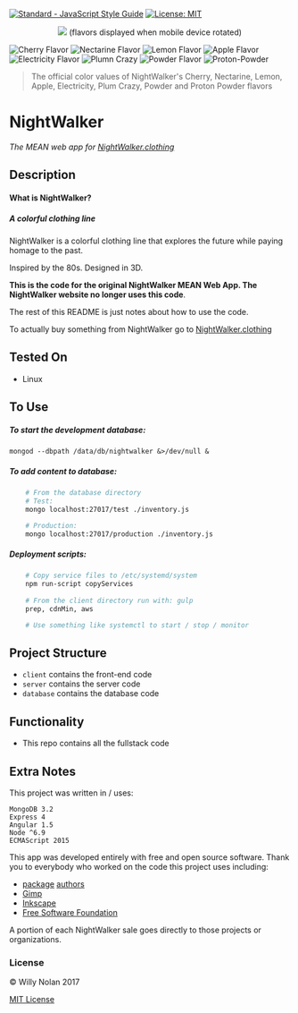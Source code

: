 [![Standard - JavaScript Style Guide](https://img.shields.io/badge/code_style-standard-brightgreen.svg)](http://standardjs.com/)
[![License: MIT](https://img.shields.io/badge/License-MIT-yellow.svg)](https://opensource.org/licenses/MIT)

<p align="center">
  <img src="https://media.giphy.com/media/XKwHr6WUlAxwlKrLLn/giphy.gif" />
  (flavors displayed when mobile device rotated)
</p>

  ![Cherry Flavor](https://dummyimage.com/50/c71b39/c71b39.jpg "Cherrry Flavor")
  ![Nectarine Flavor](https://dummyimage.com/50/fa5132/fa5132.jpg "Nectarine Flavor")
  ![Lemon Flavor](https://dummyimage.com/50/feda60/feda60.jpg "Lemon Flavor")
  ![Apple Flavor](https://dummyimage.com/50/005b3a/005b3a.jpg "Apple Flavor")
  ![Electricity Flavor](https://dummyimage.com/50/26599a/26599a.jpg "Electricity Flavor")
  ![Plumn Crazy](https://dummyimage.com/50/3f2c63/3f2c63.jpg "Plum Crazy Flavor")
  ![Powder Flavor](https://dummyimage.com/50/e45c68/e45c68.jpg "Powder Flavor")
  ![Proton-Powder](https://dummyimage.com/50/ed243f/ed243f.jpg "Proton-Powder Flavor")

> The official color values of NightWalker's Cherry, Nectarine, Lemon, Apple, Electricity, Plum Crazy, Powder and Proton Powder flavors

# NightWalker
*The MEAN web app for [NightWalker.clothing](https://nightwalker.clothing "The Nightwalker.clothing website")*

## Description
#### What is NightWalker?
##### A colorful clothing line
  NightWalker is a colorful clothing line that explores the future while paying homage to the past.
  
Inspired by the 80s. Designed in 3D.

**This is the code for the original NightWalker MEAN Web App. The NightWalker website no longer uses this code**. 

The rest of this README is just notes about how to use the code.

To actually buy something from NightWalker go to [NightWalker.clothing](https://nightwalker.clothing "The Nightwalker.clothing website")

## Tested On
- Linux

## To Use
##### To start the development database:
    mongod --dbpath /data/db/nightwalker &>/dev/null &

##### To add content to database:
```bash
    # From the database directory
    # Test:
    mongo localhost:27017/test ./inventory.js

    # Production:
    mongo localhost:27017/production ./inventory.js
 ```
##### Deployment scripts:
```bash
    # Copy service files to /etc/systemd/system
    npm run-script copyServices
    
    # From the client directory run with: gulp
    prep, cdnMin, aws

    # Use something like systemctl to start / stop / monitor
```


## Project Structure
- `client` contains the front-end code
- `server` contains the server code
- `database` contains the database code

## Functionality
- This repo contains all the fullstack code

## Extra Notes
This project was written in / uses:
```
MongoDB 3.2
Express 4
Angular 1.5 
Node ^6.9
ECMAScript 2015
```

This app was developed entirely with free and open source software. Thank you to everybody who worked on the code this project uses including: 
* [package](https://raw.githubusercontent.com/computersarecool/nightwalker/master/server/package.json "Server Package.json") [authors](https://raw.githubusercontent.com/computersarecool/nightwalker/master/server/package.json "Client Package.json")
* [Gimp](https://www.gimp.org/ "Gimp")
* [Inkscape](https://inkscape.org/ "Inkscape")
* [Free Software Foundation](https://www.fsf.org "FSF")

A portion of each NightWalker sale goes directly to those projects or organizations.
  
### License
:copyright: Willy Nolan 2017 

[MIT License](http://en.wikipedia.org/wiki/MIT_License)
